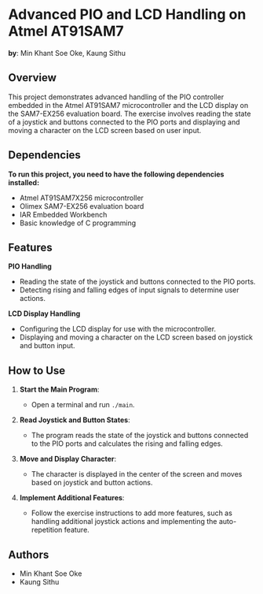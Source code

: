 # Advanced PIO and LCD Handling on Atmel AT91SAM7

**by**: Min Khant Soe Oke, Kaung Sithu

## Overview

This project demonstrates advanced handling of the PIO controller embedded in the Atmel AT91SAM7 microcontroller and the LCD display on the SAM7-EX256 evaluation board. The exercise involves reading the state of a joystick and buttons connected to the PIO ports and displaying and moving a character on the LCD screen based on user input.

## Dependencies

**To run this project, you need to have the following dependencies installed:**

* Atmel AT91SAM7X256 microcontroller
* Olimex SAM7-EX256 evaluation board
* IAR Embedded Workbench
* Basic knowledge of C programming

## Features

**PIO Handling**
- Reading the state of the joystick and buttons connected to the PIO ports.
- Detecting rising and falling edges of input signals to determine user actions.

**LCD Display Handling**
- Configuring the LCD display for use with the microcontroller.
- Displaying and moving a character on the LCD screen based on joystick and button input.

## How to Use

1. **Start the Main Program**:
   - Open a terminal and run `./main`.

2. **Read Joystick and Button States**:
   - The program reads the state of the joystick and buttons connected to the PIO ports and calculates the rising and falling edges.

3. **Move and Display Character**:
   - The character is displayed in the center of the screen and moves based on joystick and button actions.

4. **Implement Additional Features**:
   - Follow the exercise instructions to add more features, such as handling additional joystick actions and implementing the auto-repetition feature.

## Authors

- Min Khant Soe Oke
- Kaung Sithu
